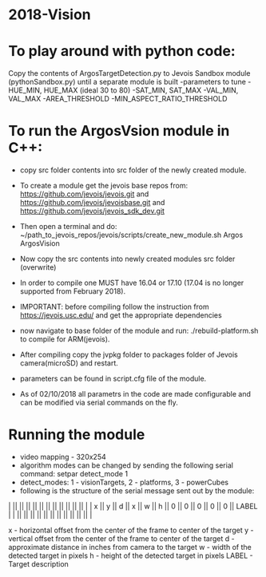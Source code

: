 # 2018-Vision 
# To play around with python code:
Copy the contents of ArgosTargetDetection.py to Jevois Sandbox module (pythonSandbox.py) until a separate module is built
-parameters to tune
-HUE_MIN, HUE_MAX (ideal 30 to 80)
-SAT_MIN, SAT_MAX 
-VAL_MIN, VAL_MAX
-AREA_THRESHOLD
-MIN_ASPECT_RATIO_THRESHOLD


# To run the ArgosVsion module in C++:
- copy src folder contents into src folder of the newly created module.
- To create a module get the jevois base repos from: https://github.com/jevois/jevois.git and https://github.com/jevois/jevoisbase.git and https://github.com/jevois/jevois_sdk_dev.git

- Then open a terminal and do: ~/path_to_jevois_repos/jevois/scripts/create_new_module.sh Argos ArgosVision
- Now copy the src contents into newly created modules src folder (overwrite)
- In order to compile one MUST have 16.04 or 17.10 (17.04 is no longer supported from February 2018).
- IMPORTANT: before compiling follow the instruction from https://jevois.usc.edu/ and get the appropriate dependencies
- now navigate to base folder of the module and run: ./rebuild-platform.sh to compile for ARM(jevois).
- After compiling copy the jvpkg folder to packages folder of Jevois camera(microSD) and restart.
- parameters can be found in script.cfg file of the module.
- As of 02/10/2018 all parametrs in the code are made configurable and can be modified via serial commands on the fly.

# Running the module
- video mapping  - 320x254
- algorithm modes can be changed by sending the following serial command: setpar detect_mode 1
- detect_modes:
  1 - visionTargets,
  2 - platforms,
  3 - powerCubes
- following is the structure of the serial message sent out by the module:

|            ||            ||            ||            ||            ||            ||            ||            ||            ||            ||            ||            |
|     x      ||     y      ||     d      ||     x      ||     w      ||     h      ||     0      ||     0      ||     0      ||     0      ||     0      ||    LABEL   |
|            ||            ||            ||            ||            ||            ||            ||            ||            ||            ||            ||            |

x - horizontal offset from the center of the frame to center of the target
y - vertical offset from the center of the frame to center of the target
d - approximate distance in inches from camera to the target
w - width of the detected target in pixels
h - height of the detected target in pixels
LABEL - Target description
